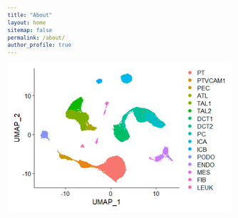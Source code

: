 ```yaml
---
title: "About"
layout: home
sitemap: false
permalink: /about/
author_profile: true
---
```


![Alt text](assets/images/umap.png "Single Cell RNA Sequencing of Kidney Cortex")
